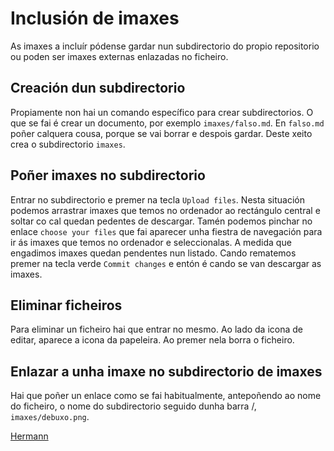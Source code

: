 # Inclusión de imaxes

As imaxes a incluír pódense gardar nun subdirectorio do propio repositorio ou poden ser imaxes externas enlazadas no ficheiro.

## Creación dun subdirectorio

Propiamente non hai un comando específico para crear subdirectorios. O que se fai é crear un documento, por exemplo `imaxes/falso.md`. En `falso.md` poñer calquera cousa, porque se vai borrar e despois gardar. Deste xeito crea o subdirectorio `imaxes`.

## Poñer imaxes no subdirectorio

Entrar no subdirectorio e premer na tecla `Upload files`. Nesta situación podemos arrastrar imaxes que temos no ordenador ao rectángulo central e soltar co cal quedan pedentes de descargar. Tamén podemos pinchar no enlace `choose your files` que fai aparecer unha fiestra de navegación para ir ás imaxes que temos no ordenador e seleccionalas. A medida que engadimos imaxes quedan pendentes nun listado. Cando rematemos premer na tecla verde `Commit changes` e entón é cando se van descargar as imaxes.

## Eliminar ficheiros

Para eliminar un ficheiro hai que entrar no mesmo. Ao lado da icona de editar, aparece a icona da papeleira. Ao premer nela borra o ficheiro.

## Enlazar a unha imaxe no subdirectorio de imaxes

Hai que poñer un enlace como se fai habitualmente, antepoñendo ao nome do ficheiro, o nome do subdirectorio seguido dunha barra /, `imaxes/debuxo.png`.

[Hermann](imaxes/200px-De_Raum_zeit_Minkowski_Bild.jpg)
